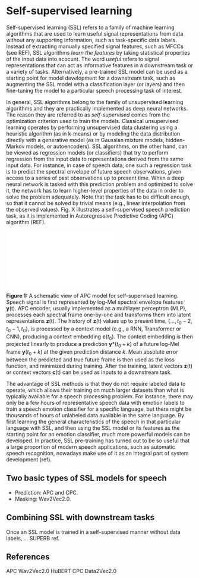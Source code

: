 # Self-supervised learning

Self-supervised learning (SSL) refers to a family of machine learning algorithms that are used  to learn useful signal representations from data without any supporting information, such as task-specific data labels. Instead of extracting manually specified signal features, such as MFCCs (see REF), SSL algorithms *learn the features* by taking statistical properties of the input data into acocunt.  The word *useful* refers to signal representations that can act as informative features in a downstream task or a variety of tasks. Alternatively, a pre-trained SSL model can be used as a starting point for model development for a downstream task, such as augmenting the SSL model with a classification layer (or layers) and then fine-tuning the model to a particular speech processing task of interest. 

In general, SSL algorithms belong to the family of unsupervised learning algorithms and they are practically implemented as deep neural networks. The reason they are referred to as *self-supervised* comes from the optimization criterion used to train the models. Classical unsupervised learning operates by performing unsupervised data clustering using a heuristic algorithm (as in k-means) or by modeling the data distribution directly with a generative model (as in Gaussian mixture models, hidden-Markov models, or autoencoders). SSL algorithms, on the other hand, can be viewed as regression models (or classifiers) that try to perform regression from the input data to representations derived from the same input data. For instance, in case of speech data, one such a regression task is to predict the spectral envelope of future speech observations, given access to a series of past observations up to present time. When a deep neural network is tasked with this prediction problem and optimized to solve it, the network has to learn higher-level properties of the data in order to solve the problem adequately. Note  that the task has to be difficult enough, so that it cannot be solved by trivial means (e.g., linear interpolation from the observed values). Fig. X illustrates a self-supervised speech prediction task, as it is implemented in Autoregressive Predictive Coding (APC) algorithm (REF).   

![APC basic schematic](attachments/SSL/APC_schematic.pdf)

**Figure 1:** A schematic view of APC model for self-supervised learning. Speech signal is first represented by log-Mel spectral envelope features **y**(t). APC encoder, usually implemented as a multilayer perceptron (MLP), processes each spectral frame one-by-one and transforms them into latent representations **z**(t). The history of **z**(t) values up to present time, {$... ,t_0-2, t_0-1, t_0$}, is processed by a context model (e.g., a RNN, Transformer or CNN), producing a context embedding **c**($t_0$). The context embedding is then projected linearly to produce a prediction  **y***(${t_0}+k$) of a future log-Mel frame **y**(${t_0}+k$) at the given prediction distance *k*. Mean absolute error between the predicted and true future frame is then used as the loss function, and minimized during training. After the training, latent vectors **z**(t) or context vectors **c**(t) can be used as inputs to a downstream task.


The advantage of SSL methods is that they do not require labeled data to operate, which allows their training on much larger datasets than what is typically available for a speech processing problem. For instance, there may only be a few hours of representative speech data with emotion labels to train a speech emotion classifier for a specific language, but there might be thousands of hours of unlabeled data available in the same language. By first learning the general characteristics of the speech in that particular language with SSL, and then using the SSL model or its features as the starting point for an emotion classifier, much more powerful models can be developed. In practice, SSL pre-training has turned out to be so useful that a large proportion of modern speech applications, such as automatic speech recognition, nowadays make use of it as an integral part of system development (ref).

## Two basic types of SSL models for speech
 
- Prediction: APC and CPC.
- Masking: Wav2Vec2.0.

## Combining SSL with downstream tasks

Once an SSL model is trained in a self-supervised manner without data labels,  ... SUPERB ref.

## References

APC
Wav2Vec2.0
HuBERT
CPC
Data2Vec2.0

